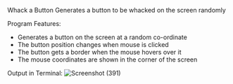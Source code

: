 Whack a Button
Generates a button to be whacked on the screen randomly

Program Features:
- Generates a button on the screen at a random co-ordinate
- The button position changes when mouse is clicked
- The button gets a border when the mouse hovers over it
- The mouse coordinates are shown in the corner of the screen

Output in Terminal:
![Screenshot (391)](https://user-images.githubusercontent.com/80438950/198370766-600b860a-6685-461b-87a6-d609191cd4d2.png)

